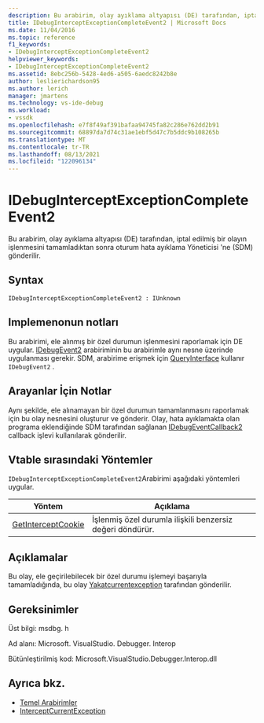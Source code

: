 ```yaml
---
description: Bu arabirim, olay ayıklama altyapısı (DE) tarafından, iptal edilmiş bir olayın işlenmesini tamamladıktan sonra oturum hata ayıklama Yöneticisi 'ne (SDM) gönderilir.
title: IDebugInterceptExceptionCompleteEvent2 | Microsoft Docs
ms.date: 11/04/2016
ms.topic: reference
f1_keywords:
- IDebugInterceptExceptionCompleteEvent2
helpviewer_keywords:
- IDebugInterceptExceptionCompleteEvent2
ms.assetid: 8ebc256b-5428-4ed6-a505-6aedc8242b8e
author: leslierichardson95
ms.author: lerich
manager: jmartens
ms.technology: vs-ide-debug
ms.workload:
- vssdk
ms.openlocfilehash: e7f8f49af391bafaa94745fa82c286e762dd2b91
ms.sourcegitcommit: 68897da7d74c31ae1ebf5d47c7b5ddc9b108265b
ms.translationtype: MT
ms.contentlocale: tr-TR
ms.lasthandoff: 08/13/2021
ms.locfileid: "122096134"
---
```

# <a name="idebuginterceptexceptioncompleteevent2"></a>IDebugInterceptExceptionCompleteEvent2
Bu arabirim, olay ayıklama altyapısı (DE) tarafından, iptal edilmiş bir olayın işlenmesini tamamladıktan sonra oturum hata ayıklama Yöneticisi 'ne (SDM) gönderilir.

## <a name="syntax"></a>Syntax

```
IDebugInterceptExceptionCompleteEvent2 : IUnknown
```

## <a name="notes-for-implementers"></a>Implemenonun notları
 Bu arabirimi, ele alınmış bir özel durumun işlenmesini raporlamak için DE uygular. [IDebugEvent2](../../../extensibility/debugger/reference/idebugevent2.md) arabiriminin bu arabirimle aynı nesne üzerinde uygulanması gerekir. SDM, arabirime erişmek için [QueryInterface](/cpp/atl/queryinterface) kullanır `IDebugEvent2` .

## <a name="notes-for-callers"></a>Arayanlar İçin Notlar
 Aynı şekilde, ele alınamayan bir özel durumun tamamlanmasını raporlamak için bu olay nesnesini oluşturur ve gönderir. Olay, hata ayıklamakta olan programa eklendiğinde SDM tarafından sağlanan [IDebugEventCallback2](../../../extensibility/debugger/reference/idebugeventcallback2.md) callback işlevi kullanılarak gönderilir.

## <a name="methods-in-vtable-order"></a>Vtable sırasındaki Yöntemler
 `IDebugInterceptExceptionCompleteEvent2`Arabirimi aşağıdaki yöntemleri uygular.

|Yöntem|Açıklama|
|------------|-----------------|
|[GetInterceptCookie](../../../extensibility/debugger/reference/idebuginterceptexceptioncompleteevent2-getinterceptcookie.md)|İşlenmiş özel durumla ilişkili benzersiz değeri döndürür.|

## <a name="remarks"></a>Açıklamalar
 Bu olay, ele geçirilebilecek bir özel durumu işlemeyi başarıyla tamamladığında, bu olay [Yakatcurrentexception](../../../extensibility/debugger/reference/idebugstackframe3-interceptcurrentexception.md) tarafından gönderilir.

## <a name="requirements"></a>Gereksinimler
 Üst bilgi: msdbg. h

 Ad alanı: Microsoft. VisualStudio. Debugger. Interop

 Bütünleştirilmiş kod: Microsoft.VisualStudio.Debugger.Interop.dll

## <a name="see-also"></a>Ayrıca bkz.
- [Temel Arabirimler](../../../extensibility/debugger/reference/core-interfaces.md)
- [InterceptCurrentException](../../../extensibility/debugger/reference/idebugstackframe3-interceptcurrentexception.md)
